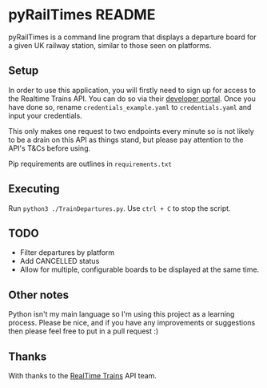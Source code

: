 # pyRailTimes README

pyRailTimes is a command line program that displays a departure board for a given UK railway station,
similar to those seen on platforms. 

## Setup

In order to use this application, you will firstly need to sign up for access to the Realtime Trains API.
You can do so via their [developer portal](https://api.rtt.io/). Once you have done so, rename 
`credentials_example.yaml` to `credentials.yaml` and input your credentials. 

This only makes one request to two endpoints every minute so is not likely to be a drain on this API as things stand,
but please pay attention to the API's T&Cs before using.

Pip requirements are outlines in `requirements.txt`

## Executing

Run `python3 ./TrainDepartures.py`. Use `ctrl + C` to stop the script.

## TODO
* Filter departures by platform
* Add CANCELLED status
* Allow for multiple, configurable boards to be displayed at the same time.

## Other notes

Python isn't my main language so I'm using this project as a learning process. Please be nice, and if you have
any improvements or suggestions then please feel free to put in a pull request :)

## Thanks

With thanks to the [RealTime Trains](https://www.realtimetrains.co.uk/) API team.